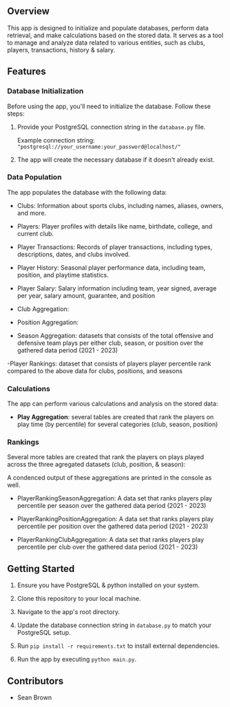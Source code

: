 ## Overview

This app is designed to initialize and populate databases, perform data retrieval, and make calculations based on the stored data. It serves as a tool to manage and analyze data related to various entities, such as clubs, players, transactions, history & salary.

## Features
### Database Initialization

Before using the app, you'll need to initialize the database. Follow these steps:

1. Provide your PostgreSQL connection string in the `database.py` file.

   Example connection string: `"postgresql://your_username:your_password@localhost/"`


2. The app will create the necessary database if it doesn't already exist.

### Data Population

The app populates the database with the following data:

- Clubs: Information about sports clubs, including names, aliases, owners, and more.

- Players: Player profiles with details like name, birthdate, college, and current club.

- Player Transactions: Records of player transactions, including types, descriptions, dates, and clubs involved.

- Player History: Seasonal player performance data, including team, position, and playtime statistics.

- Player Salary: Salary information including team, year signed, average per year, salary amount, guarantee, and position

- Club Aggregation: 
- Position Aggregation:
- Season Aggregation:
datasets that consists of the total offensive and defensive team plays per either club, season, or position over the gathered data period (2021 - 2023)

-Player Rankings:
dataset that consists of players player percentile rank compared to the above data for clubs, positions, and seasons


### Calculations

The app can perform various calculations and analysis on the stored data:

- **Play Aggregation**: several tables are created that rank the players on play time (by percentile) for several categories (club, season, position)

### Rankings

Several more tables are created that rank the players on plays played across the three agregated datasets (club, position, & season):

A condenced output of these aggregations are printed in the console as well.

- PlayerRankingSeasonAggregation: A data set that ranks players play percentile per season over the gathered data period (2021 - 2023)

- PlayerRankingPositionAggregation: A data set that ranks players play percentile per position over the gathered data period (2021 - 2023)

- PlayerRankingClubAggregation: A data set that ranks players play percentile per club over the gathered data period (2021 - 2023)


## Getting Started

1. Ensure you have PostgreSQL & python installed on your system.

2. Clone this repository to your local machine.

3. Navigate to the app's root directory.

4. Update the database connection string in `database.py` to match your PostgreSQL setup.

5. Run `pip install -r requirements.txt` to install external dependencies.

6. Run the app by executing `python main.py`.


## Contributors

- Sean Brown
